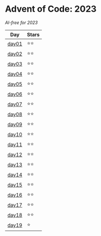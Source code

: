 # Advent of Code: 2023

_AI-free for 2023_

| Day                 | Stars    |
| ------------------- | -------- |
| [day01](2023/day01) | ⭐️⭐️   |
| [day02](2023/day02) | ⭐️⭐️   |
| [day03](2023/day03) | ⭐️⭐️   |
| [day04](2023/day04) | ⭐️⭐️   |
| [day05](2023/day05) | ⭐️⭐️   |
| [day06](2023/day06) | ⭐️⭐️   |
| [day07](2023/day07) | ⭐️⭐️   |
| [day08](2023/day08) | ⭐️⭐️   |
| [day09](2023/day09) | ⭐️⭐️   |
| [day10](2023/day10) | ⭐️⭐️   |
| [day11](2023/day11) | ⭐️⭐️   |
| [day12](2023/day12) | ⭐️⭐️   |
| [day13](2023/day13) | ⭐️⭐️   |
| [day14](2023/day14) | ⭐️⭐️   |
| [day15](2023/day15) | ⭐️⭐️   |
| [day16](2023/day16) | ⭐️⭐️   |
| [day17](2023/day17) | ⭐️⭐️   |
| [day18](2023/day18) | ⭐️⭐️️️ |
| [day19](2023/day19) | ⭐️      |
